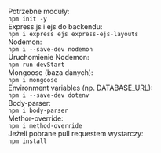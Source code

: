 Potrzebne moduły:  
`npm init -y`  
Express.js i ejs do backendu:  
`npm i express ejs express-ejs-layouts`  
Nodemon:  
`npm i --save-dev nodemon`  
Uruchomienie Nodemon:  
`npm run devStart`  
Mongoose (baza danych):  
`npm i mongoose`  
Environment variables (np. DATABASE_URL):  
`npm i --save-dev dotenv`  
Body-parser:  
`npm i body-parser`  
Methor-override:  
`npm i method-override`  
Jeżeli pobrane pull requestem wystarczy:  
`npm install`  